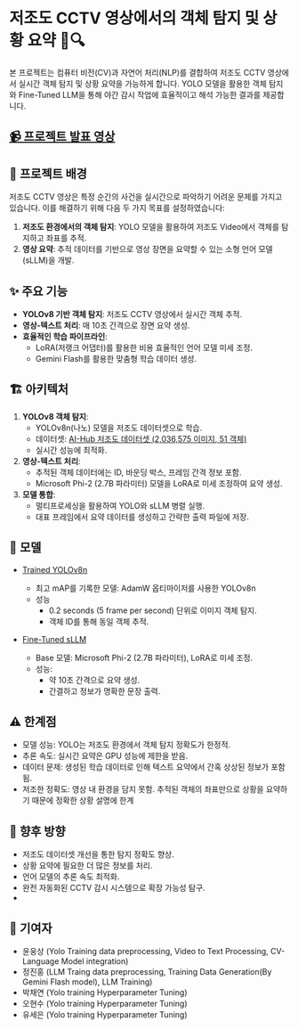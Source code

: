 # 저조도 CCTV 영상에서의 객체 탐지 및 상황 요약 🚦🔍
본 프로젝트는 컴퓨터 비전(CV)과 자연어 처리(NLP)를 결합하여 저조도 CCTV 영상에서 실시간 객체 탐지 및 상황 요약을 가능하게 합니다.
YOLO 모델을 활용한 객체 탐지와 Fine-Tuned LLM을 통해 야간 감시 작업에 효율적이고 해석 가능한 결과를 제공합니다.

## [📹 프로젝트 발표 영상](https://youtu.be/zRkAB4p7g0k?si=ApTYE96mgMpkHh0h)

## 🎯 프로젝트 배경
저조도 CCTV 영상은 특정 순간의 사건을 실시간으로 파악하기 어려운 문제를 가지고 있습니다. 이를 해결하기 위해 다음 두 가지 목표를 설정하였습니다:
1. **저조도 환경에서의 객체 탐지**: YOLO 모델을 활용하여 저조도 Video에서 객체를 탐지하고 좌표를 추적.
2. **영상 요약**: 추적 데이터를 기반으로 영상 장면을 요약할 수 있는 소형 언어 모델(sLLM)을 개발.

## ✨ 주요 기능
- **YOLOv8 기반 객체 탐지**: 저조도 CCTV 영상에서 실시간 객체 추적.
- **영상-텍스트 처리**: 매 10초 간격으로 장면 요약 생성.
- **효율적인 학습 파이프라인**:
  - LoRA(저랭크 어댑터)를 활용한 비용 효율적인 언어 모델 미세 조정.
  - Gemini Flash를 활용한 맞춤형 학습 데이터 생성.

## 🏗 아키텍처
1. **YOLOv8 객체 탐지**:
   - YOLOv8n(나노) 모델을 저조도 데이터셋으로 학습.
   - 데이터셋: [AI-Hub 저조도 데이터셋 (2,036,575 이미지, 51 객체)](https://www.aihub.or.kr/aihubdata/data/view.do?currMenu=115&topMenu=100&dataSetSn=71377)
   - 실시간 성능에 최적화.
2. **영상-텍스트 처리**:
   - 추적된 객체 데이터에는 ID, 바운딩 박스, 프레임 간격 정보 포함.
   - Microsoft Phi-2 (2.7B 파라미터) 모델을 LoRA로 미세 조정하여 요약 생성.
3. **모델 통합**:
   - 멀티프로세싱을 활용하여 YOLO와 sLLM 병렬 실행.
   - 대표 프레임에서 요약 데이터를 생성하고 간략한 출력 파일에 저장.
  
## 🤖 모델
- [Trained YOLOv8n](https://huggingface.co/Hongik-ML-2024/yolov8n-all_data-10_epochs-AdamW)
  - 최고 mAP를 기록한 모델: AdamW 옵티마이저를 사용한 YOLOv8n
  - 성능
    - 0.2 seconds (5 frame per second) 단위로 이미지 객체 탐지.
    - 객체 ID를 통해 동일 객체 추적.

- [Fine-Tuned sLLM](https://huggingface.co/Hongik-ML-2024/cctv-llm)
    - Base 모델: Microsoft Phi-2 (2.7B 파라미터), LoRA로 미세 조정.
    - 성능:
      - 약 10초 간격으로 요약 생성.
      - 간결하고 정보가 명확한 문장 출력.

## ⚠️ 한계점
- 모델 성능: YOLO는 저조도 환경에서 객체 탐지 정확도가 한정적.
- 추론 속도: 실시간 요약은 GPU 성능에 제한을 받음.
- 데이터 문제: 생성된 학습 데이터로 인해 텍스트 요약에서 간혹 상상된 정보가 포함됨.
- 저조한 정확도: 영상 내 환경을 담지 못함. 추적된 객체의 좌표만으로 상황을 요약하기 때문에 정확한 상황 설명에 한계

## 🔮 향후 방향
- 저조도 데이터셋 개선을 통한 탐지 정확도 향상.
- 상황 요약에 필요한 더 많은 정보를 처리.
- 언어 모델의 추론 속도 최적화.
- 완전 자동화된 CCTV 감시 시스템으로 확장 가능성 탐구.
- 
## 🤝 기여자
- 윤웅상 (Yolo Training data preprocessing, Video to Text Processing, CV-Language Model integration)
- 정진홍 (LLM Traing data preprocessing, Training Data Generation(By Gemini Flash model), LLM Training)
- 박채연 (Yolo training Hyperparameter Tuning)
- 오현수 (Yolo training Hyperparameter Tuning)
- 유세은 (Yolo training Hyperparameter Tuning)
